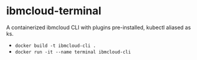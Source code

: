 # ibmcloud-terminal
A containerized ibmcloud CLI with plugins pre-installed, kubectl aliased as ks.

- `docker build -t ibmcloud-cli .`
- `docker run -it --name terminal ibmcloud-cli`
